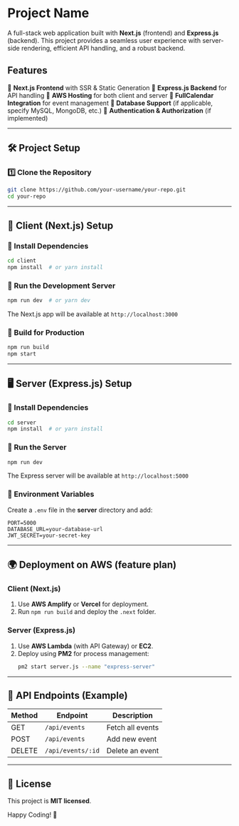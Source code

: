 # Project Name

A full-stack web application built with **Next.js** (frontend) and **Express.js** (backend). This project provides a seamless user experience with server-side rendering, efficient API handling, and a robust backend.

## Features
🔹 **Next.js Frontend** with SSR & Static Generation
🔹 **Express.js Backend** for API handling
🔹 **AWS Hosting** for both client and server
🔹 **FullCalendar Integration** for event management
🔹 **Database Support** (if applicable, specify MySQL, MongoDB, etc.)
🔹 **Authentication & Authorization** (if implemented)

---

## 🛠️ Project Setup

### 1️⃣ Clone the Repository
```bash
git clone https://github.com/your-username/your-repo.git
cd your-repo
```

---

## 🚀 Client (Next.js) Setup

### 📌 Install Dependencies
```bash
cd client
npm install  # or yarn install
```

### 📌 Run the Development Server
```bash
npm run dev  # or yarn dev
```

The Next.js app will be available at `http://localhost:3000`

### 📌 Build for Production
```bash
npm run build
npm start
```

---

## 🖥️ Server (Express.js) Setup

### 📌 Install Dependencies
```bash
cd server
npm install  # or yarn install
```

### 📌 Run the Server
```bash
npm run dev
```

The Express server will be available at `http://localhost:5000`

### 📌 Environment Variables
Create a `.env` file in the **server** directory and add:
```
PORT=5000
DATABASE_URL=your-database-url
JWT_SECRET=your-secret-key
```

---

## 🌍 Deployment on AWS (feature plan)

### Client (Next.js)
1. Use **AWS Amplify** or **Vercel** for deployment.
2. Run `npm run build` and deploy the `.next` folder.

### Server (Express.js)
1. Use **AWS Lambda** (with API Gateway) or **EC2**.
2. Deploy using **PM2** for process management:
   ```bash
   pm2 start server.js --name "express-server"
   ```

---

## 📌 API Endpoints (Example)
| Method | Endpoint         | Description        |
|--------|----------------|--------------------|
| GET    | `/api/events`   | Fetch all events  |
| POST   | `/api/events`   | Add new event     |
| DELETE | `/api/events/:id` | Delete an event |

---


## 📜 License
This project is **MIT licensed**.

Happy Coding! 🚀

